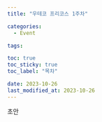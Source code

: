```yaml
---
title: "우테코 프리코스 1주차"

categories:
  - Event

tags:

toc: true
toc_sticky: true
toc_label: "목차"

date: 2023-10-26
last_modified_at: 2023-10-26
---
```


초안
